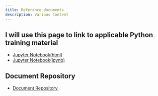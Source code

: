 ```yaml
---
title: Reference documents
description: Various Content
---
```


##  I will use this page to link to applicable Python training material
 - [Jupyter Notebook(html)](Jupyter1.html)
 - [Jupyter Notebook(ipynb)](Jupyter.ipynb)


## Document Repository 
- [Document Repository](https://github.com/Reillygj/DocumentRepository)

